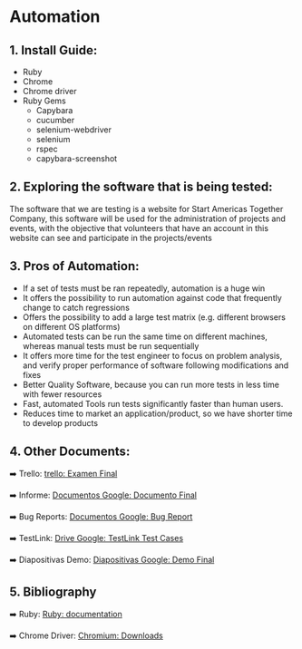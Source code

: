 # Automation
## 1. Install Guide:
- Ruby
- Chrome
- Chrome driver
- Ruby Gems
    - Capybara
    - cucumber
    - selenium-webdriver
    - selenium
    - rspec
    - capybara-screenshot


## 2. Exploring the software that is being tested:

The software that we are testing is a website for Start Americas Together Company, this software will be used for the administration of projects and events, with the objective that volunteers that have an account in this website can see and participate in the projects/events


## 3. Pros of Automation:
- If a set of tests must be ran repeatedly, automation is a huge win
- It offers the possibility to run automation against code that frequently change to catch regressions
- Offers the possibility to add a large test matrix (e.g. different browsers on different OS platforms)
- Automated tests can be run the same time on different machines, whereas manual tests must be run sequentially
- It offers more time for the test engineer to focus on problem analysis, and verify proper performance of software following modifications and fixes
- Better Quality Software, because you can run more tests in less time with fewer resources
- Fast, automated Tools run tests significantly faster than human users.
- Reduces time to market an application/product, so we have shorter time to develop products

## 4. Other Documents:

➡️  Trello: [trello: Examen Final][ruby]

➡️  Informe: [Documentos Google: Documento Final][Documento_Final]

➡️  Bug Reports: [Documentos Google: Bug Report][Bug_Report]

➡️  TestLink: [Drive Google: TestLink Test Cases][TestLink_test_Cases]

➡️  Diapositivas Demo: [Diapositivas Google: Demo Final][Diapos]


[trello]: https://trello.com/b/ZiDGAeOr/practica-4-calidad
[Documento_Final]: https://docs.google.com/document/d/1t7hUn332aMYbtg7TDy1YfvYrH8wcKP9IPy8W4d02oz4/edit?usp=sharing
[Bug_Report]: https://docs.google.com/document/d/1rgRC1BmmqXgA6ILNonM4Sv9vDhK7EWnIub2mZpE01xo/edit?usp=sharing
[TestLink_test_Cases]: https://drive.google.com/file/d/13lMgcy2bvldE1SLdlOaWmSZhqMVtIAKR/view?usp=sharing
[Diapos]: https://docs.google.com/presentation/d/1V9rfCxbHIsB1p32cygvET2UuW6GLbpOtP6Zu40dM-GM/edit?usp=sharing

## 5. Bibliography

➡️  Ruby: [Ruby: documentation][ruby]

➡️  Chrome Driver: [Chromium: Downloads][Chrome_driver]

[ruby]: https://rubyinstaller.org/downloads/
[Chrome_driver]: https://chromedriver.chromium.org/downloads




